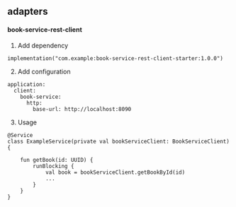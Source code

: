 ## adapters

#### book-service-rest-client

1. Add dependency

```
implementation("com.example:book-service-rest-client-starter:1.0.0")
```

2. Add configuration

```
application:
  client:
    book-service:
      http:
        base-url: http://localhost:8090
```

3. Usage

```
@Service
class ExampleService(private val bookServiceClient: BookServiceClient) {

    fun getBook(id: UUID) {
        runBlocking {
            val book = bookServiceClient.getBookById(id)
            ...
        }
    }
}
```